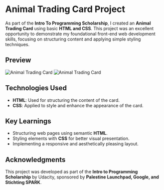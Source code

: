 # Animal Trading Card Project

As part of the **Intro To Programming Scholarship**, I created an **Animal Trading Card** using basic **HTML and CSS**. This project was an excellent opportunity to demonstrate my foundational front-end web development skills, focusing on structuring content and applying simple styling techniques.

## Preview

![Animal Trading Card](https://github.com/user-attachments/assets/0ba23fc6-f185-4c3f-9596-3d059baaad9b)
![Animal Trading Card](https://github.com/user-attachments/assets/e3f20e16-77b7-4299-bdda-be7a1b5828ef)

## Technologies Used
- **HTML**: Used for structuring the content of the card.
- **CSS**: Applied to style and enhance the appearance of the card.

## Key Learnings
- Structuring web pages using semantic **HTML**.
- Styling elements with **CSS** for better visual presentation.
- Implementing a responsive and aesthetically pleasing layout.

## Acknowledgments
This project was developed as part of the **Intro to Programming Scholarship** by Udacity, sponsored by **Palestine Launchpad, Google, and Stichting SPARK**.
